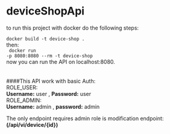 # deviceShopApi
 to run this project with docker do the following steps:<br>
 <code> docker build -t device-shop . </code>
 <br> then:
 <br>
 <code> docker run -p 8080:8080 --rm -t device-shop </code>
<br>
now you can run the API on localhost:8080.<br><br><br>
####This API work with basic Auth:<br>
ROLE_USER:<br>
<b>Username:</b> user   , <b>Password:</b> user<br>
ROLE_ADMIN:<br>
<b>Username:</b> admin   , <b>password:</b> admin<br>

The only endpoint requires admin role is modification endpoint: <b>(/api/vi/device/{id})</b>
